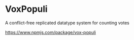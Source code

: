 # VoxPopuli
A conflict-free replicated datatype system for counting votes

https://www.npmjs.com/package/vox-populi
